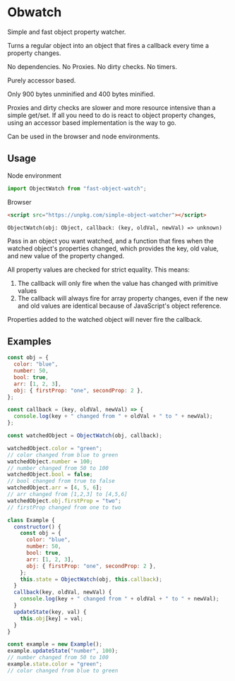 # Obwatch

Simple and fast object property watcher.

Turns a regular object into an object that fires a callback every time a property changes.

No dependencies. No Proxies. No dirty checks. No timers.

Purely accessor based.

Only 900 bytes unminified and 400 bytes minified.

Proxies and dirty checks are slower and more resource intensive than a simple get/set. If all you need to do is react to object property changes, using an accessor based implementation is the way to go.

Can be used in the browser and node environments.

## Usage

Node environment

```js
import ObjectWatch from "fast-object-watch";
```

Browser

```html
<script src="https://unpkg.com/simple-object-watcher"></script>
```

`ObjectWatch(obj: Object, callback: (key, oldVal, newVal) => unknown)`

Pass in an object you want watched, and a function that fires when the watched object's properties changed, which provides the key, old value, and new value of the property changed.

All property values are checked for strict equality. This means:
  1. The callback will only fire when the value has changed with primitive values
  2. The callback will always fire for array property changes, even if the new and old values are identical because of JavaScript's object reference.

Properties added to the watched object will never fire the callback.

## Examples

```js
const obj = {
  color: "blue",
  number: 50,
  bool: true,
  arr: [1, 2, 3],
  obj: { firstProp: "one", secondProp: 2 },
};

const callback = (key, oldVal, newVal) => {
  console.log(key + " changed from " + oldVal + " to " + newVal);
};

const watchedObject = ObjectWatch(obj, callback);

watchedObject.color = "green";
// color changed from blue to green
watchedObject.number = 100;
// number changed from 50 to 100
watchedObject.bool = false;
// bool changed from true to false
watchedObject.arr = [4, 5, 6];
// arr changed from [1,2,3] to [4,5,6]
watchedObject.obj.firstProp = "two";
// firstProp changed from one to two
```

```js
class Example {
  constructor() {
    const obj = {
      color: "blue",
      number: 50,
      bool: true,
      arr: [1, 2, 3],
      obj: { firstProp: "one", secondProp: 2 },
    };
    this.state = ObjectWatch(obj, this.callback);
  }
  callback(key, oldVal, newVal) {
    console.log(key + " changed from " + oldVal + " to " + newVal);
  }
  updateState(key, val) {
    this.obj[key] = val;
  }
}

const example = new Example();
example.updateState("number", 100);
// number changed from 50 to 100
example.state.color = "green";
// color changed from blue to green
```
